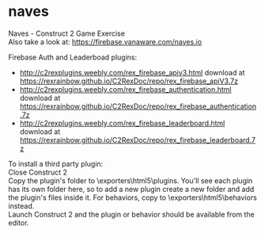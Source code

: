 # naves
Naves - Construct 2 Game Exercise    
Also take a look at: https://firebase.vanaware.com/naves.io

Firebase Auth and Leaderboad plugins:
* http://c2rexplugins.weebly.com/rex_firebase_apiv3.html download at https://rexrainbow.github.io/C2RexDoc/repo/rex_firebase_apiV3.7z
* http://c2rexplugins.weebly.com/rex_firebase_authentication.html download at https://rexrainbow.github.io/C2RexDoc/repo/rex_firebase_authentication.7z
* http://c2rexplugins.weebly.com/rex_firebase_leaderboard.html download at https://rexrainbow.github.io/C2RexDoc/repo/rex_firebase_leaderboard.7z

To install a third party plugin:    
Close Construct 2    
Copy the plugin's folder to <install path>\exporters\html5\plugins. You'll see each plugin has its own folder here, so to add a new plugin create a new folder and add the plugin's files inside it. For behaviors, copy to <install path>\exporters\html5\behaviors instead.    
Launch Construct 2 and the plugin or behavior should be available from the editor.    


